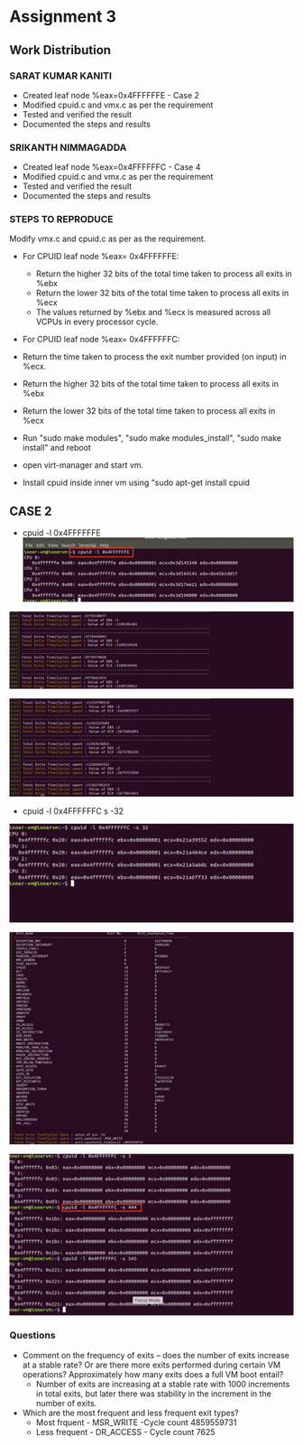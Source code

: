 # Assignment 3

## Work Distribution

### SARAT KUMAR KANITI
* Created leaf node %eax=0x4FFFFFFE - Case 2
* Modified cpuid.c and vmx.c as per the requirement
* Tested and verified the result
* Documented the steps and results


### SRIKANTH NIMMAGADDA
* Created leaf node %eax=0x4FFFFFFC - Case 4
* Modified cpuid.c and vmx.c as per the requirement
* Tested and verified the result
* Documented the steps and results

### STEPS TO REPRODUCE
Modify vmx.c and cpuid.c as per as the requirement.
* For CPUID leaf node %eax= 0x4FFFFFFE:
  * Return the higher 32 bits of the total time taken to process all exits in %ebx
  * Return the lower 32 bits of the total time taken to process all exits in %ecx
  * The values returned by %ebx and %ecx is measured across all VCPUs in every processor cycle.

* For CPUID leaf node %eax= 0x4FFFFFFC:
* Return the time taken to process the exit number provided (on input) in %ecx.
* Return the higher 32 bits of the total time taken to process all exits in %ebx
* Return the lower 32 bits of the total time taken to process all exits in %ecx
* Run "sudo make modules", "sudo make modules_install", "sudo make install" and reboot
* open virt-manager and start vm.
* Install cpuid inside inner vm using "sudo apt-get install cpuid

## CASE 2

* cpuid -l 0x4FFFFFFE
![Alt text](https://github.com/sarat458/linux/blob/master/cmpe283/Assignment3/Output/ASSIGNMENT%203%20IMAGE%201.png "Optional title")

![Alt text](https://github.com/sarat458/linux/blob/master/cmpe283/Assignment3/Output/ASSIGNMENT%203%20IMAGE%202.png "Optional title")

![Alt text](https://github.com/sarat458/linux/blob/master/cmpe283/Assignment3/Output/ASSIGNMENT%203%20IMAGE3.png "Optional title")

* cpuid -l 0x4FFFFFFC s -32

![Alt text](https://github.com/sarat458/linux/blob/master/cmpe283/Assignment3/Output/ASSIGNMENT%203%20IMAGE%204.png "Optional title")

![Alt text](https://github.com/sarat458/linux/blob/master/cmpe283/Assignment3/Output/ASSIGNMENT%203%20IMAGE%205.png "Optional title")

![Alt text](https://github.com/sarat458/linux/blob/master/cmpe283/Assignment3/Output/ASSIGNMENT%203%20IMAGE%206.png "Optional title")

### Questions
* Comment on the frequency of exits – does the number of exits increase at a stable rate? Or are there more exits performed during certain VM operations? Approximately how many exits does a full VM boot entail?
  * Number of exits are increasing at a stable rate with 1000 increments in total exits, but later there was stability in the increment in the number of exits.
* Which are the most frequent and less frequent exit types?
  * Most frquent - MSR_WRITE -Cycle count 4859559731
  * Less frequent - DR_ACCESS - Cycle count 7625
